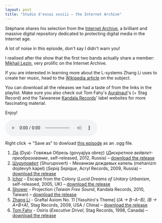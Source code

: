 ```yaml
---
layout: post
title: "Studio d'essai xxxiii – the Internet Archive"
---
```


Stéphane shares his selection from the [Internet Archive](https://archive.org/), a brilliant and massive digital repository dedicated to protecting digital media in the Internet age.

A lot of noise in this episode, don't say I didn't warn you!

I realised after the show that the first two bands actually share a member: [Mikhail Lezin](https://en.wikipedia.org/wiki/L-system), very prolific on the Internet Archive.

If you are interested in learning more about the L-systems Zhang Li uses to create her music, head to the [Wikipedia article](https://en.wikipedia.org/wiki/L-system) on the subject.

You can download all the releases we had a taste of from the links in the playlist. Make sure you also check out Tom Fahy's [Auralnaut](http://auralnaut.com/)'s (+ Stag Record) and the Taiwanese [Kandala Records](http://www.kandalarecords.tw/)' label websites for more fascinating material.

Enjoy!

<audio src="https://raw.githubusercontent.com/studio-dessai/podcasts/master/2015-03-12%20studio%20d%27essai%20xxxiii.ogg" controls>
Your browser cannot play embedded audio. Download a better browser: but in the meantime, listen to the episode by downloading it below.
</audio>

Right click → "Save as" to dowload <a
href="https://raw.githubusercontent.com/studio-dessai/podcasts/master/2015-03-12%20studio%20d%27essai%20xxxiii.ogg">this episode</a> as an .ogg file.

1. [Дя](http://musicbrainz.org/artist/7080e4b3-3d8d-4066-9f4d-99eeef4aef15) (Dya)- Говяжья Обрезь (govyajiya obrez) (_Дискретное вейвлет-преобразование_, self-released, 2012, Russia) – [download the release](https://archive.org/details/dya_dwt)
1. [Шуруповёрт]() (Shurupovert) - Механизм дождевых капель (mehanizm dojdevyh kapel) (_Sepiq Sepique_, Acryl Records, 2009, Russia) – [download the release](https://archive.org/details/shurupovert)
1. [Ichor](http://musicbrainz.org/artist/3e1e3d0b-6e27-4eb4-a3c6-f8dcbbab6bd7) - Escape from the Colony (_Lucid Dreams of Unitary Urbanism_, self-released, 2005, UK) – [download the release](https://archive.org/details/Lucid_Dreams_Of_Unitary_Urbanism)
1. [Shower](http://musicbrainz.org/artist/145f5297-6bf7-49ce-a4f8-28c1a3612d8b) - Projection (_Taiwan Free Sound_, Kandala Records, 2010, Taiwan) – [download the release](https://archive.org/details/TaiwanFreeSound)
1. [Zhang Li](http://musicbrainz.org/artist/dac15180-dfad-452b-91c7-4c5acbdf4e1d) - Graftal Axiom No. 11 [Yasuhiro's Theme] (_(A → B−A−B), (B → A+B+A)_, Stag Records, 2009, USA / China) – [download the release](https://archive.org/details/h-plus-2)
1. [Tom Fahy](http://musicbrainz.org/artist/c451aab5-89ae-48d2-ac56-26ae48c79f42) - Osiris (_Executive Drivel_, Stag Records, 1998, Canada) – [download the release](https://archive.org/details/EXECUTIVE-DRIVEL)